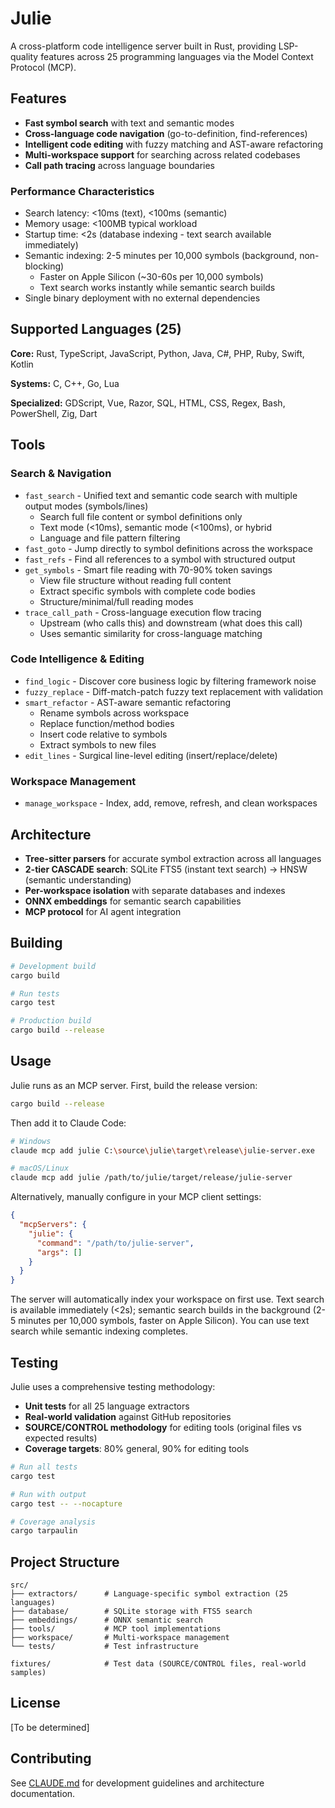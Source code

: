 # Julie

A cross-platform code intelligence server built in Rust, providing LSP-quality features across 25 programming languages via the Model Context Protocol (MCP).

## Features

- **Fast symbol search** with text and semantic modes
- **Cross-language code navigation** (go-to-definition, find-references)
- **Intelligent code editing** with fuzzy matching and AST-aware refactoring
- **Multi-workspace support** for searching across related codebases
- **Call path tracing** across language boundaries

### Performance Characteristics

- Search latency: <10ms (text), <100ms (semantic)
- Memory usage: <100MB typical workload
- Startup time: <2s (database indexing - text search available immediately)
- Semantic indexing: 2-5 minutes per 10,000 symbols (background, non-blocking)
  - Faster on Apple Silicon (~30-60s per 10,000 symbols)
  - Text search works instantly while semantic search builds
- Single binary deployment with no external dependencies

## Supported Languages (25)

**Core:** Rust, TypeScript, JavaScript, Python, Java, C#, PHP, Ruby, Swift, Kotlin

**Systems:** C, C++, Go, Lua

**Specialized:** GDScript, Vue, Razor, SQL, HTML, CSS, Regex, Bash, PowerShell, Zig, Dart

## Tools

### Search & Navigation
- `fast_search` - Unified text and semantic code search with multiple output modes (symbols/lines)
  - Search full file content or symbol definitions only
  - Text mode (<10ms), semantic mode (<100ms), or hybrid
  - Language and file pattern filtering
- `fast_goto` - Jump directly to symbol definitions across the workspace
- `fast_refs` - Find all references to a symbol with structured output
- `get_symbols` - Smart file reading with 70-90% token savings
  - View file structure without reading full content
  - Extract specific symbols with complete code bodies
  - Structure/minimal/full reading modes
- `trace_call_path` - Cross-language execution flow tracing
  - Upstream (who calls this) and downstream (what does this call)
  - Uses semantic similarity for cross-language matching

### Code Intelligence & Editing
- `find_logic` - Discover core business logic by filtering framework noise
- `fuzzy_replace` - Diff-match-patch fuzzy text replacement with validation
- `smart_refactor` - AST-aware semantic refactoring
  - Rename symbols across workspace
  - Replace function/method bodies
  - Insert code relative to symbols
  - Extract symbols to new files
- `edit_lines` - Surgical line-level editing (insert/replace/delete)

### Workspace Management
- `manage_workspace` - Index, add, remove, refresh, and clean workspaces

## Architecture

- **Tree-sitter parsers** for accurate symbol extraction across all languages
- **2-tier CASCADE search**: SQLite FTS5 (instant text search) → HNSW (semantic understanding)
- **Per-workspace isolation** with separate databases and indexes
- **ONNX embeddings** for semantic search capabilities
- **MCP protocol** for AI agent integration

## Building

```bash
# Development build
cargo build

# Run tests
cargo test

# Production build
cargo build --release
```

## Usage

Julie runs as an MCP server. First, build the release version:

```bash
cargo build --release
```

Then add it to Claude Code:

```bash
# Windows
claude mcp add julie C:\source\julie\target\release\julie-server.exe

# macOS/Linux
claude mcp add julie /path/to/julie/target/release/julie-server
```

Alternatively, manually configure in your MCP client settings:

```json
{
  "mcpServers": {
    "julie": {
      "command": "/path/to/julie-server",
      "args": []
    }
  }
}
```

The server will automatically index your workspace on first use. Text search is available immediately (<2s); semantic search builds in the background (2-5 minutes per 10,000 symbols, faster on Apple Silicon). You can use text search while semantic indexing completes.

## Testing

Julie uses a comprehensive testing methodology:

- **Unit tests** for all 25 language extractors
- **Real-world validation** against GitHub repositories
- **SOURCE/CONTROL methodology** for editing tools (original files vs expected results)
- **Coverage targets**: 80% general, 90% for editing tools

```bash
# Run all tests
cargo test

# Run with output
cargo test -- --nocapture

# Coverage analysis
cargo tarpaulin
```

## Project Structure

```
src/
├── extractors/      # Language-specific symbol extraction (25 languages)
├── database/        # SQLite storage with FTS5 search
├── embeddings/      # ONNX semantic search
├── tools/           # MCP tool implementations
├── workspace/       # Multi-workspace management
└── tests/           # Test infrastructure

fixtures/            # Test data (SOURCE/CONTROL files, real-world samples)
```

## License

[To be determined]

## Contributing

See [CLAUDE.md](CLAUDE.md) for development guidelines and architecture documentation.
